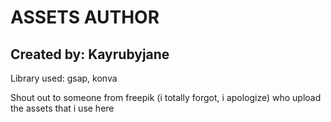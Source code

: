 # ASSETS AUTHOR

## Created by: Kayrubyjane

Library used: gsap, konva

Shout out to someone from freepik (i totally forgot, i apologize) who upload the assets that i use here
